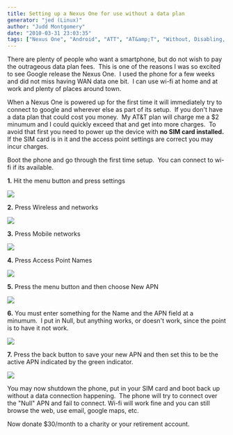 ```yaml
---
title: Setting up a Nexus One for use without a data plan
generator: "jed (Linux)"
author: "Judd Montgomery"
date: "2010-03-31 23:03:35"
tags: ["Nexus One", "Android", "ATT", "AT&amp;T", "Without, Disabling, Data, 3G"]
---
```


<p>There are plenty of people who want a smartphone, but do not wish to pay the outrageous data plan fees.&nbsp;  This is one of the reasons I was so excited to see Google release the Nexus One.&nbsp;
I used the phone for a few weeks and did not miss having WAN data one bit.&nbsp;  I can use wi-fi at home and at work and plenty of places around town.&nbsp;
</p><p>
When a Nexus One is powered up for the first time it will immediately try to connect to google and wherever else as part of its setup.&nbsp;  If you don't have a data plan that could cost you money.&nbsp;
My AT&amp;T plan will charge me a $2 minumum and I could quickly exceed that and get into more charges.&nbsp;  To avoid that first you need to power up the device with <b>no SIM card
installed.&nbsp;</b>  If the SIM card is in it and the access point settings are correct you may incur charges.&nbsp;
</p><p>
Boot the phone and go through the first time setup.&nbsp;  You can connect to wi-fi if its available.&nbsp;
</p><p>

__1.__ Hit the menu button and press settings

![](*<?=$rbase?>*/img/1-Settings.png)

__2.__ Press Wireless and networks

![](*<?=$rbase?>*/img/2-Wireless.png)

__3.__ Press Mobile networks

![](*<?=$rbase?>*/img/3-Mobile.png)

__4.__ Press Access Point Names

![](*<?=$rbase?>*/img/4-AccessPointNames.png)

__5.__ Press the menu button and then choose New APN

![](*<?=$rbase?>*/img/5-NewAPN.png)

__6.__ You must enter something for the Name and the APN field at a minumum.&nbsp;  I put in Null, but anything works, or doesn't work, since the point is to have it not work.&nbsp;

![](*<?=$rbase?>*/mg/6-Nulls.png)

__7.__ Press the back button to save your new APN and then set this to be the active APN indicated by the green indicator.&nbsp;<br>

![](*<?=$rbase?>*/img/7-Null-default.png)


You may now shutdown the phone, put in your SIM card and boot back up without a data connection happening.&nbsp;  The phone will try to connect over the "Null" APN and fail to connect.&nbsp;Wi-fi
will work fine and you can still browse the web, use email, google maps, etc.&nbsp;

Now donate $30/month to a charity or your retirement account.




